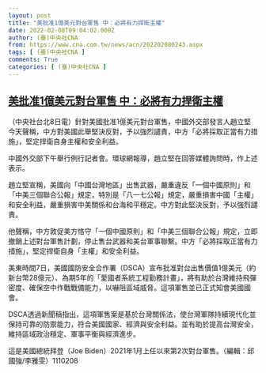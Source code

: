 ```yaml
---
layout: post
title: "美批准1億美元對台軍售 中：必將有力捍衛主權"
date: 2022-02-08T09:04:02.000Z
author: (臺)中央社CNA
from: https://www.cna.com.tw/news/acn/202202080243.aspx
tags: [ (臺)中央社CNA ]
comments: True
categories: [ (臺)中央社CNA ]
---
```

<!--1644311042000-->
[美批准1億美元對台軍售 中：必將有力捍衛主權](https://www.cna.com.tw/news/acn/202202080243.aspx)
------

<div>
<div></div><div><p>（中央社台北8日電）針對美國批准1億美元對台軍售，中國外交部發言人趙立堅今天聲稱，中方對美國此舉堅決反對，予以強烈譴責，中方「必將採取正當有力措施」，堅定捍衛自身主權和安全利益。</p><p>中國外交部下午舉行例行記者會。環球網報導，趙立堅在回答媒體詢問時，作上述表示。</p><p>趙立堅宣稱，美國向「中國台灣地區」出售武器，嚴重違反「一個中國原則」和「中美三個聯合公報」規定，特別是「八一七公報」規定，嚴重損害中國「主權」和安全利益，嚴重損害中美關係和台海和平穩定。中方對此堅決反對，予以強烈譴責。</p><p>他聲稱，中方敦促美方恪守「一個中國原則」和「中美三個聯合公報」規定，立即撤銷上述對台軍售計劃，停止售台武器和美台軍事聯繫。中方「必將採取正當有力措施」，堅定捍衛自身「主權」和安全利益。</p><p>美東時間7日，美國國防安全合作署（DSCA）宣布批准對台出售價值1億美元（約新台幣28億元）、為期5年的「愛國者系統工程勤務計畫」，將有助於台灣維持飛彈密度、確保空中作戰戰備能力，以嚇阻區域威脅。這項軍售並已正式知會美國國會。</p><p>DSCA透過新聞稿指出，這項軍售案是基於台灣關係法，使台灣軍隊持續現代化並保持可靠的防禦能力，符合美國國家、經濟與安全利益。並有助於提高台灣安全，維持區域政治穩定、軍事平衡與經濟進步。</p><p>這是美國總統拜登（Joe Biden）2021年1月上任以來第2次對台軍售。（編輯：邱國強/李雅雯）1110208</p></div>
</div>
